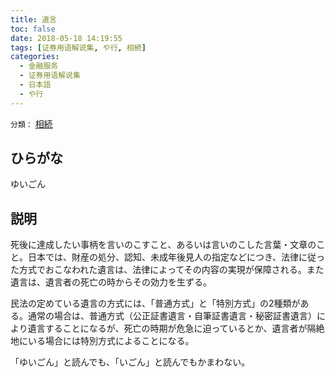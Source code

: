 ```yaml
---
title: 遺言
toc: false
date: 2018-05-18 14:19:55
tags: [证券用语解说集, や行, 相続]
categories:
  - 金融服务
  - 证券用语解说集
  - 日本語
  - や行
---
```


`分類：` [相続](/tags/相続/)

## ひらがな

ゆいごん

## 説明

死後に達成したい事柄を言いのこすこと、あるいは言いのこした言葉・文章のこと。日本では、財産の処分、認知、未成年後見人の指定などにつき、法律に従った方式でおこなわれた遺言は、法律によってその内容の実現が保障される。また遺言は、遺言者の死亡の時からその効力を生ずる。

民法の定めている遺言の方式には、「普通方式」と「特別方式」の2種類がある。通常の場合は、普通方式（公正証書遺言・自筆証書遺言・秘密証書遺言）により遺言することになるが、死亡の時期が危急に迫っているとか、遺言者が隔絶地にいる場合には特別方式によることになる。

「ゆいごん」と読んでも、「いごん」と読んでもかまわない。

